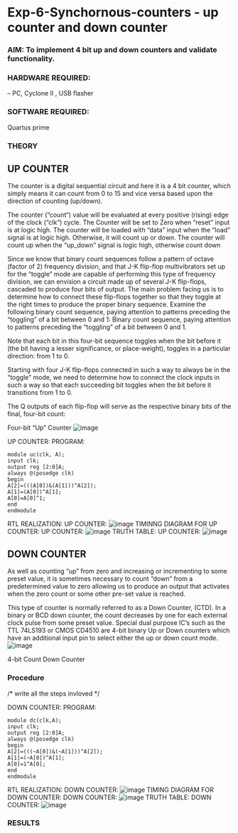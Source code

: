# Exp-6-Synchornous-counters - up counter and down counter 
### AIM: To implement 4 bit up and down counters and validate  functionality.
### HARDWARE REQUIRED:  
– PC, Cyclone II , USB flasher
### SOFTWARE REQUIRED:  
Quartus prime
### THEORY 

## UP COUNTER 
The counter is a digital sequential circuit and here it is a 4 bit counter, which simply means it can count from 0 to 15 and vice versa based upon the direction of counting (up/down). 

The counter (“count“) value will be evaluated at every positive (rising) edge of the clock (“clk“) cycle.
The Counter will be set to Zero when “reset” input is at logic high.
The counter will be loaded with “data” input when the “load” signal is at logic high. Otherwise, it will count up or down.
The counter will count up when the “up_down” signal is logic high, otherwise count down

Since we know that binary count sequences follow a pattern of octave (factor of 2) frequency division, and that J-K flip-flop multivibrators set up for the “toggle” mode are capable of performing this type of frequency division, we can envision a circuit made up of several J-K flip-flops, cascaded to produce four bits of output.
The main problem facing us is to determine how to connect these flip-flops together so that they toggle at the right times to produce the proper binary sequence.
Examine the following binary count sequence, paying attention to patterns preceding the “toggling” of a bit between 0 and 1:
Binary count sequence, paying attention to patterns preceding the “toggling” of a bit between 0 and 1.

Note that each bit in this four-bit sequence toggles when the bit before it (the bit having a lesser significance, or place-weight), toggles in a particular direction: from 1 to 0.



 
 

Starting with four J-K flip-flops connected in such a way to always be in the “toggle” mode, we need to determine how to connect the clock inputs in such a way so that each succeeding bit toggles when the bit before it transitions from 1 to 0.

The Q outputs of each flip-flop will serve as the respective binary bits of the final, four-bit count:

 
 

Four-bit “Up” Counter
![image](https://user-images.githubusercontent.com/36288975/169644758-b2f4339d-9532-40c5-af40-8f4f8c942e2c.png)

UP COUNTER:
PROGRAM:
```
module uc(clk, A);
input clk;
output reg [2:0]A;
always @(posedge clk)
begin
A[2]=(((A[0])&(A[1]))^A[2]);
A[1]=(A[0])^A[1];
A[0]=A[0]^1;
end
endmodule
```

RTL REALIZATION:
UP COUNTER:
![image](https://github.com/sandhiya2815/Exp-7-Synchornous-counters-/assets/155123230/6792151c-0525-4ba2-b33f-ab8975fbcc48)
TIMINNG DIAGRAM FOR UP COUNTER:
UP COUNTER:
![image](https://github.com/sandhiya2815/Exp-7-Synchornous-counters-/assets/155123230/80a60a21-cf9a-4658-b4f8-794e432c6c39)
TRUTH TABLE:
UP COUNTER:
![image](https://github.com/sandhiya2815/Exp-7-Synchornous-counters-/assets/155123230/89bd8413-aac2-4ef9-a79a-76a5d338ccb1)




## DOWN COUNTER 

As well as counting “up” from zero and increasing or incrementing to some preset value, it is sometimes necessary to count “down” from a predetermined value to zero allowing us to produce an output that activates when the zero count or some other pre-set value is reached.

This type of counter is normally referred to as a Down Counter, (CTD). In a binary or BCD down counter, the count decreases by one for each external clock pulse from some preset value. Special dual purpose IC’s such as the TTL 74LS193 or CMOS CD4510 are 4-bit binary Up or Down counters which have an additional input pin to select either the up or down count mode.
![image](https://user-images.githubusercontent.com/36288975/169644844-1a14e123-7228-4ed8-81a9-eb937dff4ac8.png)


4-bit Count Down Counter
### Procedure
/* write all the steps invloved */

DOWN COUNTER:
PROGRAM:
```
module dc(clk,A);
input clk;
output reg [2:0]A;
always @(posedge clk)
begin
A[2]=(((~A[0])&(~A[1]))^A[2]);
A[1]=(~A[0])^A[1];
A[0]=1^A[0];
end
endmodule
```
RTL REALIZATION:
DOWN COUNTER:
![image](https://github.com/sandhiya2815/Exp-7-Synchornous-counters-/assets/155123230/80545755-8279-4a50-a6a0-3e7d0b5943c3)
TIMING DIAGRAM FOR DOWN COUNTER:
DOWN COUNTER:
![image](https://github.com/sandhiya2815/Exp-7-Synchornous-counters-/assets/155123230/977bc03b-cc98-4f3d-be8b-8fce869d442c)
TRUTH TABLE:
DOWN COUNTER:
![image](https://github.com/sandhiya2815/Exp-7-Synchornous-counters-/assets/155123230/fcd9f0a9-d0fc-4235-9b6b-d8ed1934f0ea)

















 






### RESULTS 
